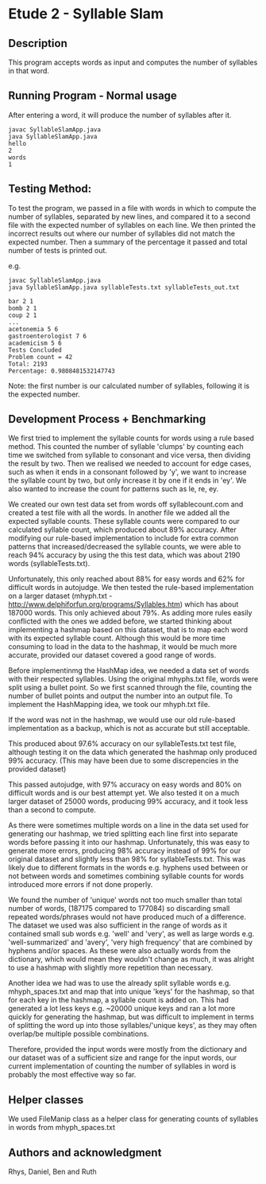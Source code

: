 # Etude 2 - Syllable Slam

## Description

This program accepts words as input and computes the number of syllables in that word.

## Running Program - Normal usage
After entering a word, it will produce the number of syllables after it.
```
javac SyllableSlamApp.java
java SyllableSlamApp.java
hello
2
words
1
```
## Testing Method: 

To test the program, we passed in a file with words in which to compute the number of syllables, separated by new lines, and compared it to a second file with the expected number of syllables on each line. We then printed the incorrect results out where our number of syllables did not match the expected number. Then a summary of the percentage it passed and total number of tests is printed out.

e.g.
```
javac SyllableSlamApp.java
java SyllableSlamApp.java syllableTests.txt syllableTests_out.txt

bar 2 1
bomb 2 1
coup 2 1
...
acetonemia 5 6
gastroenterologist 7 6
academicism 5 6
Tests Concluded
Problem count = 42
Total: 2193
Percentage: 0.9808481532147743
```
Note: the first number is our calculated number of syllables, following it is the expected number.


## Development Process + Benchmarking
We first tried to implement the syllable counts for words using a rule based method. This counted the number of
syllable 'clumps' by counting each time we switched from syllable to consonant and vice versa, then dividing the
result by two. Then we realised we needed to account for edge cases, such as when it ends in a consonant followed
by 'y', we want to increase the syllable count by two, but only increase it by one if it ends in 'ey'. We also
wanted to increase the count for patterns such as le, re, ey.

We created our own test data set from words off syllablecount.com and created a test file with all the words.
In another file we added all the expected syllable counts. These syllable counts were compared to our calculated 
syllable count, which produced about 89% accuracy. After modifying our rule-based implementation to include for 
extra common patterns that increased/decreased the syllable counts, we were able to reach 94% accuracy by using the 
this test data, which was about 2190 words (syllableTests.txt).

Unfortunately, this only reached about 88% for easy words and 62% for difficult words in autojudge.
We then tested the rule-based implementation on a larger dataset (mhyph.txt - http://www.delphiforfun.org/programs/Syllables.htm) which has about 187000 words. This only achieved about 79%. 
As adding more rules easily conflicted with the ones we added before, we started thinking about implementing a 
hashmap based on this dataset, that is to map each word with its expected syllable count. Although this would
be more time consuming to load in the data to the hashmap, it would be much more accurate, provided our dataset
covered a good range of words.

Before implementinmg the HashMap idea, we needed a data set of words with their respected syllables. Using the original mhyphs.txt file, words were split using a bullet point. So we first scanned through the file, counting the number of bullet points and output the number into an output file. 
To implement the HashMapping idea, we took our mhyph.txt file.

If the word was not in the hashmap, we would use our old rule-based implementation as a backup, which is not as 
accurate but still acceptable. 

This produced about 97.6% accuracy on our syllableTests.txt test file, although testing it on the 
data which generated the hashmap only produced 99% accuracy. (This may have been due to some discrepencies in the
provided dataset)

This passed autojudge, with 97% accuracy on easy words and 80% on difficult words and is our best attempt yet. 
We also tested it on a much larger dataset of 25000 words, producing 99% accuracy, and it took less than a second
to compute.

As there were sometimes multiple words on a line in the data set used for generating our hashmap, we tried 
splitting each line first into separate words before passing it into our hashmap. Unfortunately, this was 
easy to generate more errors, producing 98% accuracy instead of 99% for our original dataset and slightly less than
98% for syllableTests.txt. This was likely due to different formats in the words e.g. hyphens used between
or not between words and sometimes combining syllable counts for words introduced more errors if not done 
properly. 

We found the number of 'unique' words not too much smaller than total number of words,
(187175 compared to 177084) so discarding small repeated words/phrases would not have produced much of a 
difference. The dataset we used was also 
sufficient in the range of words as it contained small sub words e.g. 'well' and 'very', as well as large words 
e.g. 'well-summarized' and 'avery', 'very high frequency' that are combined by hyphens and/or spaces. As these were 
also actually words from the dictionary, which would mean they wouldn't change as much, it was alright to use a 
hashmap with slightly more repetition than necessary.

Another idea we had was to use the already split syllable words e.g. mhyph_spaces.txt and map that into unique 'keys' for
the hashmap, so that for each key in the hashmap, a syllable count is added on. This had generated a lot less keys e.g.
~20000 unique keys and ran a lot more quickly for generating the hashmap, but was difficult to implement in terms of
splitting the word up into those syllables/'unique keys', as they may often overlap/be multiple possible combinations. 

Therefore, provided the input words were mostly from the dictionary and our dataset was of a sufficient size and
range for the input words, our current implementation of counting the number of syllables in word is probably
the most effective way so far. 

## Helper classes
We used FileManip class as a helper class for generating counts of syllables in words from mhyph_spaces.txt


## Authors and acknowledgment
Rhys, Daniel, Ben and Ruth
